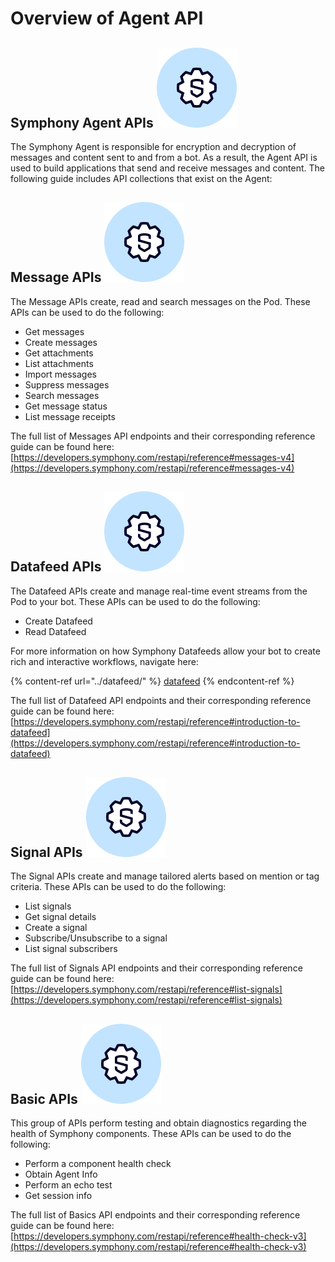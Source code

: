 # Overview of Agent API

## Symphony Agent APIs <img src="../../.gitbook/assets/Symphony API.png" alt="" data-size="line">

The Symphony Agent is responsible for encryption and decryption of messages and content sent to and from a bot. As a result, the Agent API is used to build applications that send and receive messages and content. The following guide includes API collections that exist on the Agent:

## Message APIs <img src="../../.gitbook/assets/Symphony API.png" alt="" data-size="line">

The Message APIs create, read and search messages on the Pod. These APIs can be used to do the following:

* Get messages
* Create messages
* Get attachments
* List attachments
* Import messages
* Suppress messages
* Search messages
* Get message status
* List message receipts

The full list of Messages API endpoints and their corresponding reference guide can be found here: [https://developers.symphony.com/restapi/reference#messages-v4](https://developers.symphony.com/restapi/reference#messages-v4)

## Datafeed APIs <img src="../../.gitbook/assets/Symphony API.png" alt="" data-size="line">

The Datafeed APIs create and manage real-time event streams from the Pod to your bot. These APIs can be used to do the following:

* Create Datafeed
* Read Datafeed

For more information on how Symphony Datafeeds allow your bot to create rich and interactive workflows, navigate here:

{% content-ref url="../datafeed/" %}
[datafeed](../datafeed/)
{% endcontent-ref %}

The full list of Datafeed API endpoints and their corresponding reference guide can be found here: [https://developers.symphony.com/restapi/reference#introduction-to-datafeed](https://developers.symphony.com/restapi/reference#introduction-to-datafeed)

## Signal APIs <img src="../../.gitbook/assets/Symphony API.png" alt="" data-size="line">

The Signal APIs create and manage tailored alerts based on mention or tag criteria. These APIs can be used to do the following:

* List signals
* Get signal details
* Create a signal
* Subscribe/Unsubscribe to a signal
* List signal subscribers

The full list of Signals API endpoints and their corresponding reference guide can be found here: [https://developers.symphony.com/restapi/reference#list-signals](https://developers.symphony.com/restapi/reference#list-signals)

## Basic APIs <img src="../../.gitbook/assets/Symphony API.png" alt="" data-size="line">

This group of APIs perform testing and obtain diagnostics regarding the health of Symphony components. These APIs can be used to do the following:

* Perform a component health check
* Obtain Agent Info
* Perform an echo test&#x20;
* Get session info

The full list of Basics API endpoints and their corresponding reference guide can be found here: [https://developers.symphony.com/restapi/reference#health-check-v3](https://developers.symphony.com/restapi/reference#health-check-v3)

